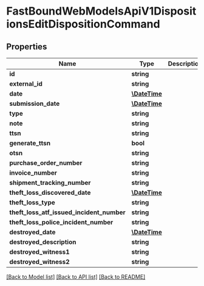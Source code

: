 # FastBoundWebModelsApiV1DispositionsEditDispositionCommand

## Properties
Name | Type | Description | Notes
------------ | ------------- | ------------- | -------------
**id** | **string** |  | [optional] 
**external_id** | **string** |  | [optional] 
**date** | [**\DateTime**](\DateTime.md) |  | [optional] 
**submission_date** | [**\DateTime**](\DateTime.md) |  | [optional] 
**type** | **string** |  | 
**note** | **string** |  | [optional] 
**ttsn** | **string** |  | [optional] 
**generate_ttsn** | **bool** |  | [optional] 
**otsn** | **string** |  | [optional] 
**purchase_order_number** | **string** |  | [optional] 
**invoice_number** | **string** |  | [optional] 
**shipment_tracking_number** | **string** |  | [optional] 
**theft_loss_discovered_date** | [**\DateTime**](\DateTime.md) |  | [optional] 
**theft_loss_type** | **string** |  | [optional] 
**theft_loss_atf_issued_incident_number** | **string** |  | [optional] 
**theft_loss_police_incident_number** | **string** |  | [optional] 
**destroyed_date** | [**\DateTime**](\DateTime.md) |  | [optional] 
**destroyed_description** | **string** |  | [optional] 
**destroyed_witness1** | **string** |  | [optional] 
**destroyed_witness2** | **string** |  | [optional] 

[[Back to Model list]](../../README.md#documentation-for-models) [[Back to API list]](../../README.md#documentation-for-api-endpoints) [[Back to README]](../../README.md)

